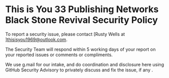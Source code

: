 # This is You 33 Publishing Networks Black Stone Revival Security Policy

To report a security issue, please contact  [Rusty Wells at ]thisisyou1969@outlook.com.

The Security Team will respond within 5 working days of your report on your reported issues or comments or compliments.

We use g.mail for our intake, and do coordination and disclosure here using GitHub Security Advisory to privately discuss and fix the issue, if any .
